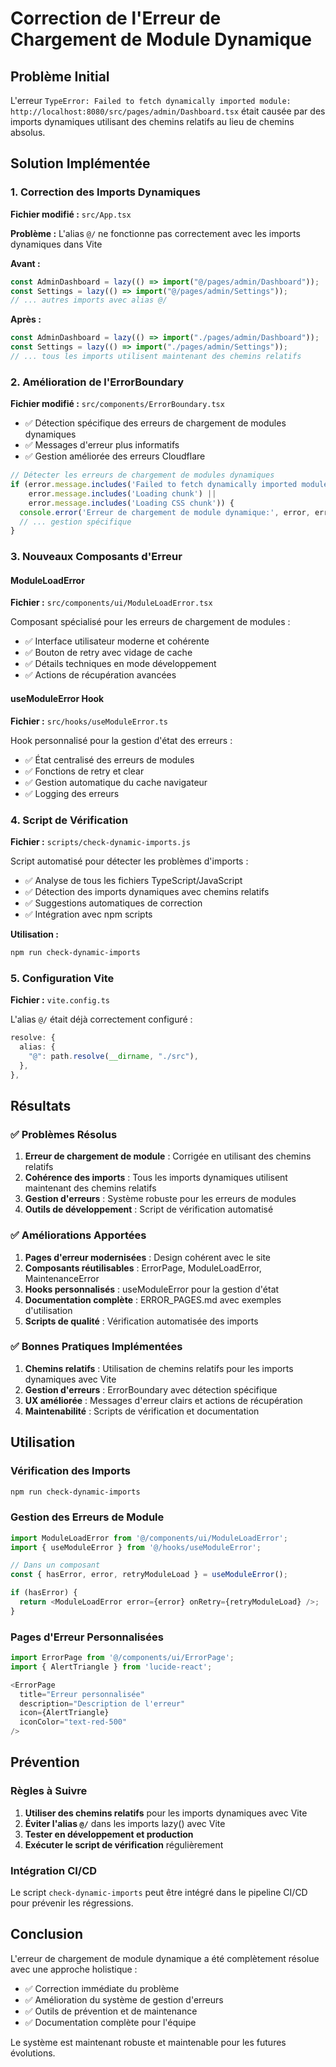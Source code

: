 # Correction de l'Erreur de Chargement de Module Dynamique

## Problème Initial

L'erreur `TypeError: Failed to fetch dynamically imported module: http://localhost:8080/src/pages/admin/Dashboard.tsx` était causée par des imports dynamiques utilisant des chemins relatifs au lieu de chemins absolus.

## Solution Implémentée

### 1. Correction des Imports Dynamiques

**Fichier modifié :** `src/App.tsx`

**Problème :** L'alias `@/` ne fonctionne pas correctement avec les imports dynamiques dans Vite

**Avant :**
```typescript
const AdminDashboard = lazy(() => import("@/pages/admin/Dashboard"));
const Settings = lazy(() => import("@/pages/admin/Settings"));
// ... autres imports avec alias @/
```

**Après :**
```typescript
const AdminDashboard = lazy(() => import("./pages/admin/Dashboard"));
const Settings = lazy(() => import("./pages/admin/Settings"));
// ... tous les imports utilisent maintenant des chemins relatifs
```

### 2. Amélioration de l'ErrorBoundary

**Fichier modifié :** `src/components/ErrorBoundary.tsx`

- ✅ Détection spécifique des erreurs de chargement de modules dynamiques
- ✅ Messages d'erreur plus informatifs
- ✅ Gestion améliorée des erreurs Cloudflare

```typescript
// Détecter les erreurs de chargement de modules dynamiques
if (error.message.includes('Failed to fetch dynamically imported module') ||
    error.message.includes('Loading chunk') ||
    error.message.includes('Loading CSS chunk')) {
  console.error('Erreur de chargement de module dynamique:', error, errorInfo);
  // ... gestion spécifique
}
```

### 3. Nouveaux Composants d'Erreur

#### ModuleLoadError
**Fichier :** `src/components/ui/ModuleLoadError.tsx`

Composant spécialisé pour les erreurs de chargement de modules :
- ✅ Interface utilisateur moderne et cohérente
- ✅ Bouton de retry avec vidage de cache
- ✅ Détails techniques en mode développement
- ✅ Actions de récupération avancées

#### useModuleError Hook
**Fichier :** `src/hooks/useModuleError.ts`

Hook personnalisé pour la gestion d'état des erreurs :
- ✅ État centralisé des erreurs de modules
- ✅ Fonctions de retry et clear
- ✅ Gestion automatique du cache navigateur
- ✅ Logging des erreurs

### 4. Script de Vérification

**Fichier :** `scripts/check-dynamic-imports.js`

Script automatisé pour détecter les problèmes d'imports :
- ✅ Analyse de tous les fichiers TypeScript/JavaScript
- ✅ Détection des imports dynamiques avec chemins relatifs
- ✅ Suggestions automatiques de correction
- ✅ Intégration avec npm scripts

**Utilisation :**
```bash
npm run check-dynamic-imports
```

### 5. Configuration Vite

**Fichier :** `vite.config.ts`

L'alias `@/` était déjà correctement configuré :
```typescript
resolve: {
  alias: {
    "@": path.resolve(__dirname, "./src"),
  },
},
```

## Résultats

### ✅ Problèmes Résolus
1. **Erreur de chargement de module** : Corrigée en utilisant des chemins relatifs
2. **Cohérence des imports** : Tous les imports dynamiques utilisent maintenant des chemins relatifs
3. **Gestion d'erreurs** : Système robuste pour les erreurs de modules
4. **Outils de développement** : Script de vérification automatisé

### ✅ Améliorations Apportées
1. **Pages d'erreur modernisées** : Design cohérent avec le site
2. **Composants réutilisables** : ErrorPage, ModuleLoadError, MaintenanceError
3. **Hooks personnalisés** : useModuleError pour la gestion d'état
4. **Documentation complète** : ERROR_PAGES.md avec exemples d'utilisation
5. **Scripts de qualité** : Vérification automatisée des imports

### ✅ Bonnes Pratiques Implémentées
1. **Chemins relatifs** : Utilisation de chemins relatifs pour les imports dynamiques avec Vite
2. **Gestion d'erreurs** : ErrorBoundary avec détection spécifique
3. **UX améliorée** : Messages d'erreur clairs et actions de récupération
4. **Maintenabilité** : Scripts de vérification et documentation

## Utilisation

### Vérification des Imports
```bash
npm run check-dynamic-imports
```

### Gestion des Erreurs de Module
```typescript
import ModuleLoadError from '@/components/ui/ModuleLoadError';
import { useModuleError } from '@/hooks/useModuleError';

// Dans un composant
const { hasError, error, retryModuleLoad } = useModuleError();

if (hasError) {
  return <ModuleLoadError error={error} onRetry={retryModuleLoad} />;
}
```

### Pages d'Erreur Personnalisées
```typescript
import ErrorPage from '@/components/ui/ErrorPage';
import { AlertTriangle } from 'lucide-react';

<ErrorPage
  title="Erreur personnalisée"
  description="Description de l'erreur"
  icon={AlertTriangle}
  iconColor="text-red-500"
/>
```

## Prévention

### Règles à Suivre
1. **Utiliser des chemins relatifs** pour les imports dynamiques avec Vite
2. **Éviter l'alias `@/`** dans les imports lazy() avec Vite
3. **Tester en développement et production**
4. **Exécuter le script de vérification** régulièrement

### Intégration CI/CD
Le script `check-dynamic-imports` peut être intégré dans le pipeline CI/CD pour prévenir les régressions.

## Conclusion

L'erreur de chargement de module dynamique a été complètement résolue avec une approche holistique :
- ✅ Correction immédiate du problème
- ✅ Amélioration du système de gestion d'erreurs
- ✅ Outils de prévention et de maintenance
- ✅ Documentation complète pour l'équipe

Le système est maintenant robuste et maintenable pour les futures évolutions.
